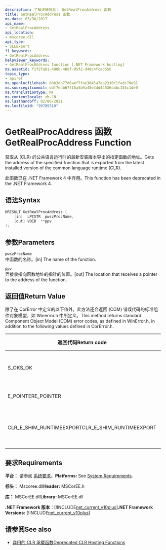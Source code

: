 ```yaml
---
description: 了解详细信息： GetRealProcAddress 函数
title: GetRealProcAddress 函数
ms.date: 03/30/2017
api_name:
- GetRealProcAddress
api_location:
- mscoree.dll
api_type:
- DLLExport
f1_keywords:
- GetRealProcAddress
helpviewer_keywords:
- GetRealProcAddress function [.NET Framework hosting]
ms.assetid: f1f2fab1-400b-488f-95f2-d49c4fca3556
topic_type:
- apiref
ms.openlocfilehash: b8b3db77d6aef7fae3045a7aa2310c1fadc70e91
ms.sourcegitcommit: ddf7edb67715a5b9a45e3dd44536dabc153c1de0
ms.translationtype: MT
ms.contentlocale: zh-CN
ms.lasthandoff: 02/06/2021
ms.locfileid: "99785310"
---
```

# <a name="getrealprocaddress-function"></a><span data-ttu-id="30b4e-103">GetRealProcAddress 函数</span><span class="sxs-lookup"><span data-stu-id="30b4e-103">GetRealProcAddress Function</span></span>

<span data-ttu-id="30b4e-104">获取从 (CLR) 的公共语言运行时的最新安装版本导出的指定函数的地址。</span><span class="sxs-lookup"><span data-stu-id="30b4e-104">Gets the address of the specified function that is exported from the latest installed version of the common language runtime (CLR).</span></span>  
  
 <span data-ttu-id="30b4e-105">此函数已在 .NET Framework 4 中弃用。</span><span class="sxs-lookup"><span data-stu-id="30b4e-105">This function has been deprecated in the .NET Framework 4.</span></span>  
  
## <a name="syntax"></a><span data-ttu-id="30b4e-106">语法</span><span class="sxs-lookup"><span data-stu-id="30b4e-106">Syntax</span></span>  
  
```cpp  
HRESULT GetRealProcAddress (  
    [in]  LPCSTR  pwszProcName,
    [out] VOID  **ppv  
);  
```  
  
## <a name="parameters"></a><span data-ttu-id="30b4e-107">参数</span><span class="sxs-lookup"><span data-stu-id="30b4e-107">Parameters</span></span>  

 `pwszProcName`  
 <span data-ttu-id="30b4e-108">中函数的名称。</span><span class="sxs-lookup"><span data-stu-id="30b4e-108">[in] The name of the function.</span></span>  
  
 `ppv`  
 <span data-ttu-id="30b4e-109">弄接收指向函数地址的指针的位置。</span><span class="sxs-lookup"><span data-stu-id="30b4e-109">[out] The location that receives a pointer to the address of the function.</span></span>  
  
## <a name="return-value"></a><span data-ttu-id="30b4e-110">返回值</span><span class="sxs-lookup"><span data-stu-id="30b4e-110">Return Value</span></span>  

 <span data-ttu-id="30b4e-111">除了在 CorError 中定义的以下值外，此方法还会返回 (COM) 错误代码的标准组件对象模型，如 Winerror.h 中所定义。</span><span class="sxs-lookup"><span data-stu-id="30b4e-111">This method returns standard Component Object Model (COM) error codes, as defined in WinError.h, in addition to the following values defined in CorError.h.</span></span>  
  
|<span data-ttu-id="30b4e-112">返回代码</span><span class="sxs-lookup"><span data-stu-id="30b4e-112">Return code</span></span>|<span data-ttu-id="30b4e-113">说明</span><span class="sxs-lookup"><span data-stu-id="30b4e-113">Description</span></span>|  
|-----------------|-----------------|  
|<span data-ttu-id="30b4e-114">S_OK</span><span class="sxs-lookup"><span data-stu-id="30b4e-114">S_OK</span></span>|<span data-ttu-id="30b4e-115">该方法已成功完成。</span><span class="sxs-lookup"><span data-stu-id="30b4e-115">The method completed successfully.</span></span>|  
|<span data-ttu-id="30b4e-116">E_POINTER</span><span class="sxs-lookup"><span data-stu-id="30b4e-116">E_POINTER</span></span>|<span data-ttu-id="30b4e-117">`ppv` 无效。</span><span class="sxs-lookup"><span data-stu-id="30b4e-117">`ppv` is not valid.</span></span>|  
|<span data-ttu-id="30b4e-118">CLR_E_SHIM_RUNTIMEEXPORT</span><span class="sxs-lookup"><span data-stu-id="30b4e-118">CLR_E_SHIM_RUNTIMEEXPORT</span></span>|<span data-ttu-id="30b4e-119">不从运行时导出函数。</span><span class="sxs-lookup"><span data-stu-id="30b4e-119">The function is not exported from the runtime.</span></span>|  
  
## <a name="requirements"></a><span data-ttu-id="30b4e-120">要求</span><span class="sxs-lookup"><span data-stu-id="30b4e-120">Requirements</span></span>  

 <span data-ttu-id="30b4e-121">**平台：** 请参阅 [系统要求](../../get-started/system-requirements.md)。</span><span class="sxs-lookup"><span data-stu-id="30b4e-121">**Platforms:** See [System Requirements](../../get-started/system-requirements.md).</span></span>  
  
 <span data-ttu-id="30b4e-122">**标头：** Mscoree.dll</span><span class="sxs-lookup"><span data-stu-id="30b4e-122">**Header:** MSCorEE.h</span></span>  
  
 <span data-ttu-id="30b4e-123">**库：** MSCorEE.dll</span><span class="sxs-lookup"><span data-stu-id="30b4e-123">**Library:** MSCorEE.dll</span></span>  
  
 <span data-ttu-id="30b4e-124">**.NET Framework 版本：**[!INCLUDE[net_current_v10plus](../../../../includes/net-current-v10plus-md.md)]</span><span class="sxs-lookup"><span data-stu-id="30b4e-124">**.NET Framework Versions:** [!INCLUDE[net_current_v10plus](../../../../includes/net-current-v10plus-md.md)]</span></span>  
  
## <a name="see-also"></a><span data-ttu-id="30b4e-125">请参阅</span><span class="sxs-lookup"><span data-stu-id="30b4e-125">See also</span></span>

- [<span data-ttu-id="30b4e-126">弃用的 CLR 承载函数</span><span class="sxs-lookup"><span data-stu-id="30b4e-126">Deprecated CLR Hosting Functions</span></span>](deprecated-clr-hosting-functions.md)

